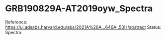 # GRB190829A-AT2019oyw_Spectra

Reference: https://ui.adsabs.harvard.edu/abs/2021A%26A...646A..50H/abstract
Status: Spectra